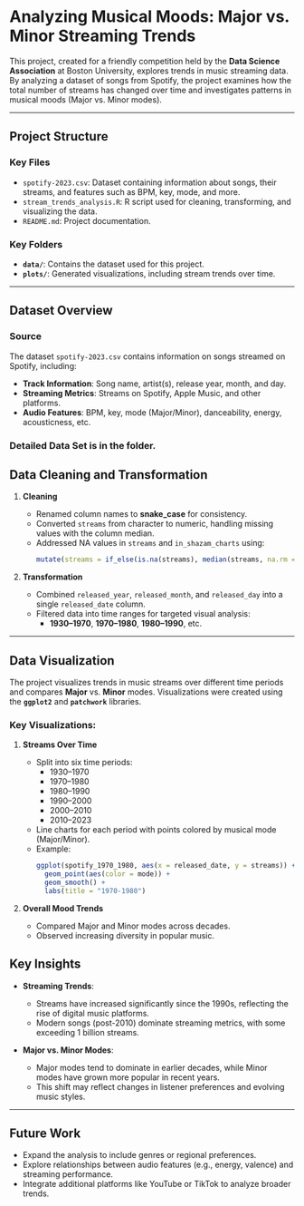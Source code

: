 
# Analyzing Musical Moods: Major vs. Minor Streaming Trends

This project, created for a friendly competition held by the **Data Science Association** at Boston University, explores trends in music streaming data. By analyzing a dataset of songs from Spotify, the project examines how the total number of streams has changed over time and investigates patterns in musical moods (Major vs. Minor modes).

---

##  Project Structure

### **Key Files**
- `spotify-2023.csv`: Dataset containing information about songs, their streams, and features such as BPM, key, mode, and more.
- `stream_trends_analysis.R`: R script used for cleaning, transforming, and visualizing the data.
- `README.md`: Project documentation.

### **Key Folders**
- **`data/`**: Contains the dataset used for this project.
- **`plots/`**: Generated visualizations, including stream trends over time.

---

## Dataset Overview

### **Source**
The dataset `spotify-2023.csv` contains information on songs streamed on Spotify, including:
- **Track Information**: Song name, artist(s), release year, month, and day.
- **Streaming Metrics**: Streams on Spotify, Apple Music, and other platforms.
- **Audio Features**: BPM, key, mode (Major/Minor), danceability, energy, acousticness, etc.

### Detailed Data Set is in the folder.


##  Data Cleaning and Transformation

1. **Cleaning**
   - Renamed column names to **snake_case** for consistency.
   - Converted `streams` from character to numeric, handling missing values with the column median.
   - Addressed NA values in `streams` and `in_shazam_charts` using:
     ```R
     mutate(streams = if_else(is.na(streams), median(streams, na.rm = TRUE), streams))
     ```

2. **Transformation**
   - Combined `released_year`, `released_month`, and `released_day` into a single `released_date` column.
   - Filtered data into time ranges for targeted visual analysis:
     - **1930–1970**, **1970–1980**, **1980–1990**, etc.

---

##  Data Visualization

The project visualizes trends in music streams over different time periods and compares **Major** vs. **Minor** modes. Visualizations were created using the **`ggplot2`** and **`patchwork`** libraries.

### Key Visualizations:
1. **Streams Over Time**
   - Split into six time periods:
     - 1930–1970
     - 1970–1980
     - 1980–1990
     - 1990–2000
     - 2000–2010
     - 2010–2023
   - Line charts for each period with points colored by musical mode (Major/Minor).
   - Example:
     ```R
     ggplot(spotify_1970_1980, aes(x = released_date, y = streams)) +
       geom_point(aes(color = mode)) +
       geom_smooth() +
       labs(title = "1970-1980")
     ```

2. **Overall Mood Trends**
   - Compared Major and Minor modes across decades.
   - Observed increasing diversity in popular music.





## Key Insights

- **Streaming Trends**:
  - Streams have increased significantly since the 1990s, reflecting the rise of digital music platforms.
  - Modern songs (post-2010) dominate streaming metrics, with some exceeding 1 billion streams.

- **Major vs. Minor Modes**:
  - Major modes tend to dominate in earlier decades, while Minor modes have grown more popular in recent years.
  - This shift may reflect changes in listener preferences and evolving music styles.

---

##  Future Work

- Expand the analysis to include genres or regional preferences.
- Explore relationships between audio features (e.g., energy, valence) and streaming performance.
- Integrate additional platforms like YouTube or TikTok to analyze broader trends.

